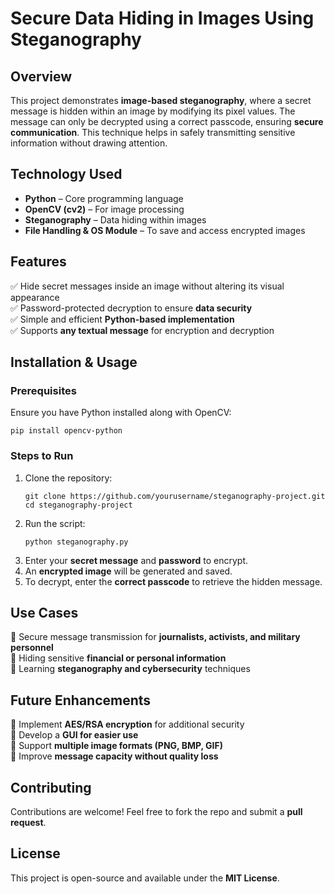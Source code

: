 # **Secure Data Hiding in Images Using Steganography**  

## **Overview**  
This project demonstrates **image-based steganography**, where a secret message is hidden within an image by modifying its pixel values. The message can only be decrypted using a correct passcode, ensuring **secure communication**. This technique helps in safely transmitting sensitive information without drawing attention.  

## **Technology Used**  
- **Python** – Core programming language  
- **OpenCV (cv2)** – For image processing  
- **Steganography** – Data hiding within images  
- **File Handling & OS Module** – To save and access encrypted images  

## **Features**  
✅ Hide secret messages inside an image without altering its visual appearance  
✅ Password-protected decryption to ensure **data security**  
✅ Simple and efficient **Python-based implementation**  
✅ Supports **any textual message** for encryption and decryption  

## **Installation & Usage**  

### **Prerequisites**  
Ensure you have Python installed along with OpenCV:  
```
pip install opencv-python
```

### **Steps to Run**  
1. Clone the repository:  
   ```
   git clone https://github.com/yourusername/steganography-project.git
   cd steganography-project
   ```
2. Run the script:  
   ```
   python steganography.py
   ```
3. Enter your **secret message** and **password** to encrypt.  
4. An **encrypted image** will be generated and saved.  
5. To decrypt, enter the **correct passcode** to retrieve the hidden message.  

## **Use Cases**  
🔹 Secure message transmission for **journalists, activists, and military personnel**  
🔹 Hiding sensitive **financial or personal information**  
🔹 Learning **steganography and cybersecurity** techniques  

## **Future Enhancements**  
🚀 Implement **AES/RSA encryption** for additional security  
🚀 Develop a **GUI for easier use**  
🚀 Support **multiple image formats (PNG, BMP, GIF)**  
🚀 Improve **message capacity without quality loss**  

## **Contributing**  
Contributions are welcome! Feel free to fork the repo and submit a **pull request**.  

## **License**  
This project is open-source and available under the **MIT License**.  
